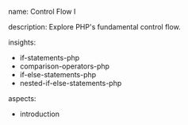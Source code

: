 name: Control Flow I

description: Explore PHP's fundamental control flow.

insights:
  - if-statements-php
  - comparison-operators-php
  - if-else-statements-php
  - nested-if-else-statements-php

aspects:
  - introduction
